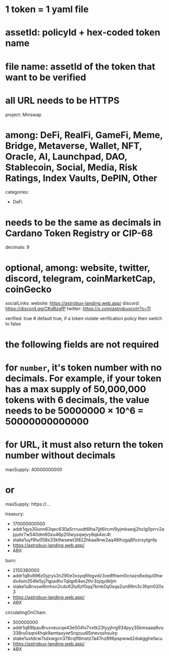 # 1 token = 1 yaml file
# assetId: policyId + hex-coded token name
# file name: assetId of the token that want to be verified
# all URL needs to be HTTPS

project: Minswap

# among: DeFi, RealFi, GameFi, Meme, Bridge, Metaverse, Wallet, NFT, Oracle, AI, Launchpad, DAO, Stablecoin, Social, Media, Risk Ratings, Index Vaults, DePIN, Other
categories:
  - DeFi

# needs to be the same as decimals in Cardano Token Registry or CIP-68
decimals: 9

# optional, among: website, twitter, discord, telegram, coinMarketCap, coinGecko
socialLinks:
  website: https://astrobux-landing.web.app/
  discord: https://discord.gg/CKqBzgfP
  twitter: https://x.com/astrobuxcoin?s=11

verified: true # default true, if a token violate verification policy then switch to false

# the following fields are not required
# for `number`, it's token number with no decimals. For example, if your token has a max supply of 50,000,000 tokens with 6 decimals, the value needs to be 50000000 × 10^6 = 50000000000000
# for URL, it must also return the token number without decimals
maxSupply: 40000000000
# or
maxSupply: https://...

treasury:
  - 170000000000
  - addr1qys30unn63qec630a5rrruvdt6lha7jjt6lrcml9yjmkseqj2hclg0prrv2apjuhr7w540dm60xu46p20lwysqwjvy8qk4xc4t
  - stake1uyf9tu058s33k9wsewt3l822hkaa8nw2aq48lhzgq8fxzrsylgnfp
  - https://astrobux-landing.web.app/
  - ABX

burn:
  - 2155380000
  - addr1q8v896z0yjrys3n290e3xsyq6fegvdz3ve8ftlwm0cnazx8xdqu0lhwdx4sm354le5yj7qpadhv7qlqp64ex2thr3zjqydkljm
  - stake1u8nxsw8lmhxn2cdc62lu6zf0qq7kmk0q0sqa2un99m3c3fqm020x3
  - https://astrobux-landing.web.app/
  - ABX

circulatingOnChain:
  - 500000000
  - addr1q89lpau8ruxveucqe43e504lx7vxtk23tyyjhrg934pyy35kmsaaq6vu338ru0sqnl4hqk9amtaxywt5rqzuu65mevsshsulrp
  - stake1uxtdcw7sdxwgcn378cqfl6mstz7a47nz896pspwwd2dukgghefacu
  - https://astrobux-landing.web.app/
  - ABX